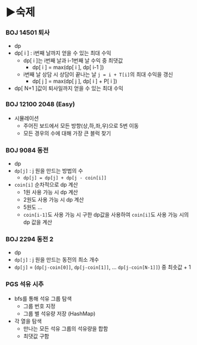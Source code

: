 # ▶숙제

### BOJ 14501 퇴사
- dp
- dp[ i ] : i번째 날까지 얻을 수 있는 최대 수익
  - dp[ i ]는 i번째 날과 i-1번째 날 수익 중 최댓값
    - dp[ i ] = max(dp[ i ], dp[ i-1 ])
  - i번째 날 상담 시 상담이 끝나는 날 `j = i + T[i]`의 최대 수익을 갱신
    - dp[ j ] = max(dp[ j ], dp[ i ] + P[ i ])
- dp[ N+1 ]값이 퇴사일까지 얻을 수 있는 최대 수익

### BOJ 12100 2048 (Easy)
- 시뮬레이션
  - 주어진 보드에서 모든 방향(상,하,좌,우)으로 5번 이동
  - 모든 경우의 수에 대해 가장 큰 블럭 찾기

### BOJ 9084 동전
- dp
- `dp[j]` : j 원을 만드는 방법의 수
  - `dp[j] = dp[j] + dp[j - coin[i]]`
- `coin[i]` 순차적으로 dp 계산
  - 1원 사용 가능 시 dp 계산
  - 2원도 사용 가능 시 dp 계산
  - 5원도 ...
  - `coin[i-1]`도 사용 가능 시 구한 dp값을 사용하여 `coin[i]`도 사용 가능 시의 dp 값을 계산

### BOJ 2294 동전 2
- dp
- `dp[j]` : j 원을 만드는 동전의 최소 개수
- `dp[j]` = (`dp[j-coin[0]]`, `dp[j-coin[1]]`, ... `dp[j-coin[N-1]]`) 중 최솟값 + 1

### PGS 석유 시추
- bfs를 통해 석유 그룹 탐색
  - 그룹 번호 지정
  - 그룹 별 석유량 저장 (HashMap)
- 각 열을 탐색
  - 만나는 모든 석유 그룹의 석유량을 합함
  - 최댓값 구함

###

###

###
